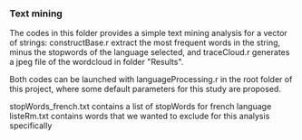 ### Text mining
The codes in this folder provides a simple text mining analysis for a vector of strings: constructBase.r extract the most 
frequent words in the string, minus the stopwords of the language selected, and traceCloud.r generates a jpeg file of the 
wordcloud in folder "Results".

Both codes can be launched with languageProcessing.r in the root folder of this project, where some default parameters for this
study are proposed.

stopWords_french.txt contains a list of stopWords for french language
listeRm.txt contains words that we wanted to exclude for this analysis specifically
